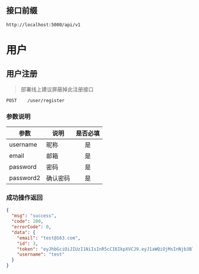 ## 接口前缀

```shell
http://localhost:5000/api/v1
```

# 用户

## 用户注册

> 部署线上建议屏蔽掉此注册接口

```
POST    /user/register
```

### 参数说明

| 参数      | 说明     | 是否必填 |
| --------- | -------- | :------: |
| username  | 昵称     |    是    |
| email     | 邮箱     |    是    |
| password  | 密码     |    是    |
| password2 | 确认密码 |    是    |

### 成功操作返回

```json
{
  "msg": "success",
  "code": 200,
  "errorCode": 0,
  "data": {
    "email": "test@163.com",
    "id": 3,
    "token": "eyJhbGciOiJIUzI1NiIsInR5cCI6IkpXVCJ9.eyJ1aWQiOjMsInNjb3BlIjo4LCJpYXQiOjE3MDI0NTMxNjEsImV4cCI6MTcwMjQ1Njc2MX0.6_Gm9DoX6uOm0TdpwHiB9EMnfnOddroIEA1zsTzFGws",
    "username": "test"
  }
}
```
